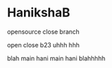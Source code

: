 # HanikshaB
opensource
close
 branch

open
close
b23
uhhh
hhh

blah
 main
 hani
 main
 hani
 blahhhhh
